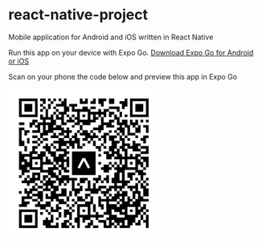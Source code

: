 # react-native-project

Mobile application for Android and iOS written in React Native

Run this app on your device with Expo Go. <a href="https://expo.dev/expo-go" target="_blank">Download Expo Go for Android or iOS</a>

Scan on your phone the code below and preview this app in Expo Go

<img alt="Expo" width="300px" src="./assets/images/expo-go.svg" />
